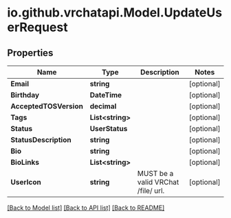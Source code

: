
# io.github.vrchatapi.Model.UpdateUserRequest

## Properties

Name | Type | Description | Notes
------------ | ------------- | ------------- | -------------
**Email** | **string** |  | [optional] 
**Birthday** | **DateTime** |  | [optional] 
**AcceptedTOSVersion** | **decimal** |  | [optional] 
**Tags** | **List&lt;string&gt;** |  | [optional] 
**Status** | **UserStatus** |  | [optional] 
**StatusDescription** | **string** |  | [optional] 
**Bio** | **string** |  | [optional] 
**BioLinks** | **List&lt;string&gt;** |  | [optional] 
**UserIcon** | **string** | MUST be a valid VRChat /file/ url. | [optional] 

[[Back to Model list]](../README.md#documentation-for-models)
[[Back to API list]](../README.md#documentation-for-api-endpoints)
[[Back to README]](../README.md)


